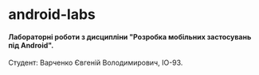 # android-labs

#### Лабораторні роботи з дисципліни "Розробка мобільних застосувань під Android".
Студент: Варченко Євгеній Володимирович, ІО-93.
